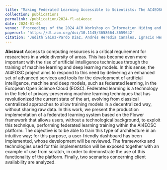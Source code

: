 ```yaml
---
title: "Making Federated Learning Accessible to Scientists: The AI4EOSC Approach"
collection: publications
permalink: /publication/2024-fl-ai4eosc
date: 2024-01-01
venue: 'Proceedings of the 2024 ACM Workshop on Information Hiding and Multimedia Security'
paperurl: 'https://dl.acm.org/doi/10.1145/3658664.3659642'
citation: 'Judith Sáinz-Pardo Díaz, Andrés Heredia Canales, Ignacio Heredia Cachá, Viet Tran, Giang Nguyen, Khadijeh Alibabaei, Marta Obregón Ruiz, Susana Rebolledo Ruiz, and Álvaro López García. 2024. Making Federated Learning Accessible to Scientists: The AI4EOSC Approach. In Proceedings of the 2024 ACM Workshop on Information Hiding and Multimedia Security (IH&MMSec '24). Association for Computing Machinery, New York, NY, USA, 253–264. https://doi.org/10.1145/3658664.3659642'
---
```


**Abstract**
Access to computing resources is a critical requirement for researchers in a wide diversity of areas. This has become even more important with the rise of artificial intelligence techniques through the training of machine learning and deep learning models. In this sense, the AI4EOSC project aims to respond to this need by delivering an enhanced set of advanced services and tools for the development of artificial intelligence, machine and deep models, such as federated learning, in the European Open Science Cloud (EOSC). Federated learning is a technology in the field of privacy-preserving machine learning techniques that has revolutionized the current state of the art, evolving from classical centralized approaches to allow training models in a decentralized way, without sharing raw data. In this work, we present the production implementation of a federated learning system based on the Flower framework that allows users, without a technological background, to exploit this technique, performing federated learning training within the AI4EOSC platform. The objective is to be able to train this type of architecture in an intuitive way; for this purpose, a user-friendly dashboard has been implemented, whose development will be reviewed. The frameworks and technologies used for this implementation will be exposed together with an example of use from scratch, in order to demonstrate the use of this functionality of the platform. Finally, two scenarios concerning client availability are analyzed.
